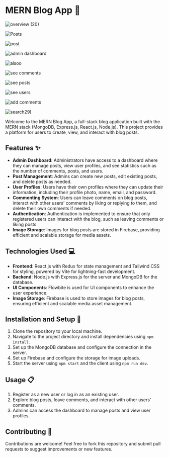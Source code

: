 # MERN Blog App 📝



![overview (20)](https://github.com/WaelTarabishi/MERN-Blog-Application/assets/110033974/d45933d4-598e-4e55-9e44-3a483fbe1121)

![Posts](https://github.com/WaelTarabishi/MERN-Blog-Application/assets/110033974/b75c7a98-2de6-4d61-b6f5-549642aeb5e8)

![post](https://github.com/WaelTarabishi/MERN-Blog-Application/assets/110033974/53e5b918-9799-48a7-b32f-b0648e788e78)

![admin dashboard](https://github.com/WaelTarabishi/MERN-Blog-Application/assets/110033974/ce3be82a-6881-43e5-9d6e-bd6933ef747e)

![alsoo](https://github.com/WaelTarabishi/MERN-Blog-Application/assets/110033974/107053be-b506-4b71-9a3e-8063c2f346a4)

![see comments](https://github.com/WaelTarabishi/MERN-Blog-Application/assets/110033974/8a4a8505-078f-402b-b1f1-44809ad3da08)

![see posts](https://github.com/WaelTarabishi/MERN-Blog-Application/assets/110033974/fb8a08a4-4c60-4e2f-be26-64774b532ab0)

![see users](https://github.com/WaelTarabishi/MERN-Blog-Application/assets/110033974/305a8074-3ab8-4d65-90d1-05e1ae9c3b8f)

![add comments](https://github.com/WaelTarabishi/MERN-Blog-Application/assets/110033974/91f65f71-1335-4fa8-8d18-1541330155ca)

![search29)](https://github.com/WaelTarabishi/MERN-Blog-Application/assets/110033974/1ecea455-a74a-47de-9f97-437afb0824ac)


Welcome to the MERN Blog App, a full-stack blog application built with the MERN stack (MongoDB, Express.js, React.js, Node.js). This project provides a platform for users to create, view, and interact with blog posts.

## Features ✨

- **Admin Dashboard**: Administrators have access to a dashboard where they can manage posts, view user profiles, and see statistics such as the number of comments, posts, and users.
- **Post Management**: Admins can create new posts, edit existing posts, and delete posts as needed.
- **User Profiles**: Users have their own profiles where they can update their information, including their profile photo, name, email, and password.
- **Commenting System**: Users can leave comments on blog posts, interact with other users' comments by liking or replying to them, and delete their own comments if needed.
- **Authentication**: Authentication is implemented to ensure that only registered users can interact with the blog, such as leaving comments or liking posts.
- **Image Storage**: Images for blog posts are stored in Firebase, providing efficient and scalable storage for media assets.

## Technologies Used 💻

- **Frontend**: React.js with Redux for state management and Tailwind CSS for styling, powered by Vite for lightning-fast development.
- **Backend**: Node.js with Express.js for the server and MongoDB for the database.
- **UI Components**: Flowbite is used for UI components to enhance the user experience.
- **Image Storage**: Firebase is used to store images for blog posts, ensuring efficient and scalable media asset management.

## Installation and Setup 🚀

1. Clone the repository to your local machine.
2. Navigate to the project directory and install dependencies using `npm install`.
3. Set up the MongoDB database and configure the connection in the server.
4. Set up Firebase and configure the storage for image uploads.
5. Start the server using `npm start` and the client using `npm run dev`.

## Usage 📋

1. Register as a new user or log in as an existing user.
2. Explore blog posts, leave comments, and interact with other users' comments.
3. Admins can access the dashboard to manage posts and view user profiles.

## Contributing 🤝

Contributions are welcome! Feel free to fork this repository and submit pull requests to suggest improvements or new features.
